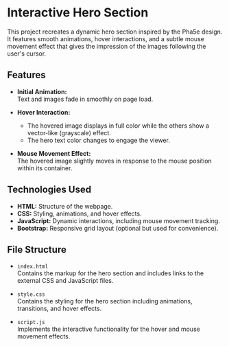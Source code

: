 # Interactive Hero Section

This project recreates a dynamic hero section inspired by the Pha5e design. It features smooth animations, hover interactions, and a subtle mouse movement effect that gives the impression of the images following the user's cursor.

## Features

- **Initial Animation:**  
  Text and images fade in smoothly on page load.

- **Hover Interaction:**  
  - The hovered image displays in full color while the others show a vector-like (grayscale) effect.
  - The hero text color changes to engage the viewer.

- **Mouse Movement Effect:**  
  The hovered image slightly moves in response to the mouse position within its container.

## Technologies Used

- **HTML:** Structure of the webpage.
- **CSS:** Styling, animations, and hover effects.
- **JavaScript:** Dynamic interactions, including mouse movement tracking.
- **Bootstrap:** Responsive grid layout (optional but used for convenience).

## File Structure

- `index.html`  
  Contains the markup for the hero section and includes links to the external CSS and JavaScript files.

- `style.css`  
  Contains the styling for the hero section including animations, transitions, and hover effects.

- `script.js`  
  Implements the interactive functionality for the hover and mouse movement effects.

